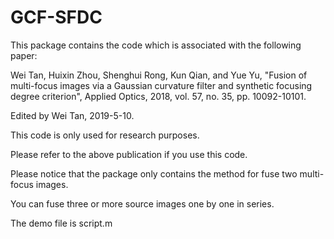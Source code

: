 # GCF-SFDC
This package contains the code which is associated with the following paper:

Wei Tan, Huixin Zhou, Shenghui Rong, Kun Qian, and Yue Yu, "Fusion of multi-focus images via a Gaussian curvature filter and synthetic focusing degree criterion", Applied Optics, 2018, vol. 57, no. 35, pp. 10092-10101.

Edited by Wei Tan, 2019-5-10.

This code is only used for research purposes.

Please refer to the above publication if you use this code.

Please notice that the package only contains the method for fuse two multi-focus images.

You can fuse three or more source images one by one in series.

The demo file is script.m
